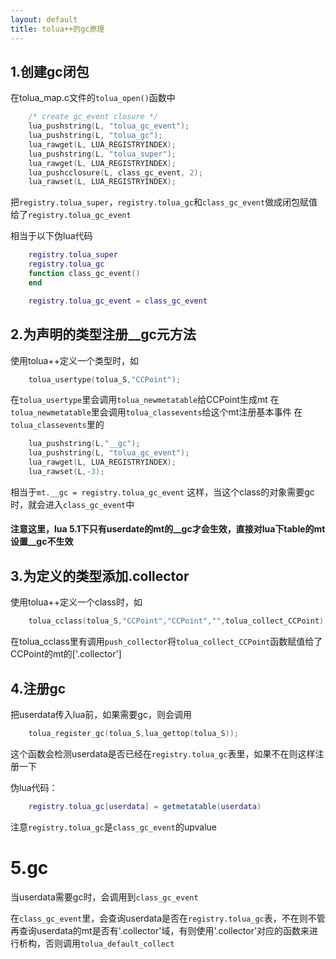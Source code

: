 ```yaml
---
layout: default
title: tolua++的gc原理
---
```


## 1.创建gc闭包

在tolua_map.c文件的`tolua_open()`函数中

```c++
    /* create gc_event closure */
    lua_pushstring(L, "tolua_gc_event");
    lua_pushstring(L, "tolua_gc");
    lua_rawget(L, LUA_REGISTRYINDEX);
    lua_pushstring(L, "tolua_super");
    lua_rawget(L, LUA_REGISTRYINDEX);
    lua_pushcclosure(L, class_gc_event, 2);
    lua_rawset(L, LUA_REGISTRYINDEX);
```

把`registry.tolua_super`，`registry.tolua_gc`和`class_gc_event`做成闭包赋值给了`registry.tolua_gc_event`

相当于以下伪lua代码

```lua
    registry.tolua_super
    registry.tolua_gc
    function class_gc_event()
    end

    registry.tolua_gc_event = class_gc_event
```


## 2.为声明的类型注册__gc元方法

使用tolua++定义一个类型时，如

```c++
    tolua_usertype(tolua_S,"CCPoint");
```

在`tolua_usertype`里会调用`tolua_newmetatable`给CCPoint生成mt
在`tolua_newmetatable`里会调用`tolua_classevents`给这个mt注册基本事件
在`tolua_classevents`里的

```c++
    lua_pushstring(L,"__gc");
    lua_pushstring(L, "tolua_gc_event");
    lua_rawget(L, LUA_REGISTRYINDEX);
    lua_rawset(L,-3);
```

相当于`mt.__gc = registry.tolua_gc_event`
这样，当这个class的对象需要gc时，就会进入`class_gc_event`中

#### 注意这里，lua 5.1下只有userdate的mt的__gc才会生效，直接对lua下table的mt设置__gc不生效


## 3.为定义的类型添加.collector

使用tolua++定义一个class时，如

```c++
    tolua_cclass(tolua_S,"CCPoint","CCPoint","",tolua_collect_CCPoint);
```

在tolua_cclass里有调用`push_collector`将`tolua_collect_CCPoint`函数赋值给了CCPoint的mt的['.collector']


## 4.注册gc

把userdata传入lua前，如果需要gc，则会调用

```c++
    tolua_register_gc(tolua_S,lua_gettop(tolua_S));
```

这个函数会检测userdata是否已经在`registry.tolua_gc`表里，如果不在则这样注册一下

伪lua代码：

```lua
    registry.tolua_gc[userdata] = getmetatable(userdata)
```

注意`registry.tolua_gc`是`class_gc_event`的upvalue


# 5.gc

当userdata需要gc时，会调用到`class_gc_event`

在`class_gc_event`里，会查询userdata是否在`registry.tolua_gc`表，不在则不管
再查询userdata的mt是否有'.collector'域，有则使用'.collector'对应的函数来进行析构，否则调用`tolua_default_collect`
